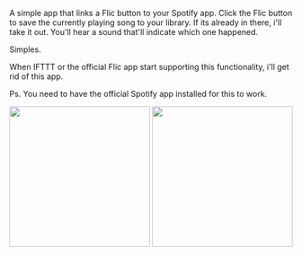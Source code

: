A simple app that links a Flic button to your Spotify app. 
Click the Flic button to save the currently playing song to your library.
If its already in there, i'll take it out. You'll hear a sound that'll indicate which one happened.

Simples. 

When IFTTT or the official Flic app start supporting this functionality, i'll get rid of this app. 

Ps. You need to have the official Spotify app installed for this to work.

<img src="playstore/screenshot1.jpg" width="250" />
<img src="playstore/screenshot2.jpg" width="250" />